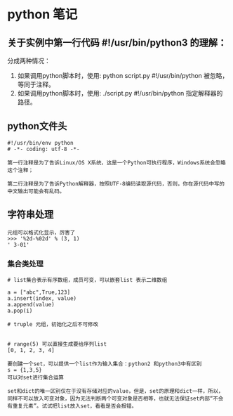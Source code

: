 # python 笔记

## 关于实例中第一行代码  #!/usr/bin/python3 的理解：

分成两种情况：

1. 如果调用python脚本时，使用: python script.py 
#!/usr/bin/python 被忽略，等同于注释。
2. 如果调用python脚本时，使用: ./script.py 
#!/usr/bin/python 指定解释器的路径。


## python文件头

```
#!/usr/bin/env python
# -*- coding: utf-8 -*-

第一行注释是为了告诉Linux/OS X系统，这是一个Python可执行程序，Windows系统会忽略这个注释；

第二行注释是为了告诉Python解释器，按照UTF-8编码读取源代码，否则，你在源代码中写的中文输出可能会有乱码。
```

## 字符串处理

```
元组可以格式化显示，厉害了
>>> '%2d-%02d' % (3, 1)
' 3-01'
```
### 集合类处理
```
# list集合表示有序数组，成员可变，可以嵌套list 表示二维数组

a = ["abc",True,123]
a.insert(index, value)
a.append(value)
a.pop(i)

# truple 元组，初始化之后不可修改


# range(5) 可以直接生成要给序列list
[0, 1, 2, 3, 4]

要创建一个set，可以提供一个list作为输入集合：python2 和python3中有区别
s = {1,3,5}
可以对set进行集合运算

set和dict的唯一区别仅在于没有存储对应的value，但是，set的原理和dict一样，所以，同样不可以放入可变对象，因为无法判断两个可变对象是否相等，也就无法保证set内部“不会有重复元素”。试试把list放入set，看看是否会报错。
```